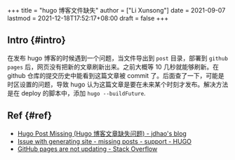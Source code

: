 +++
title = "hugo 博客文件缺失"
author = ["Li Xunsong"]
date = 2021-09-07
lastmod = 2021-12-18T17:52:17+08:00
draft = false
+++

## Intro {#intro}

在发布 hugo 博客的时候遇到一个问题，当文件导出到 `post` 目录，部署到 `github pages` 后，网页没有把新的文章刷新出来。之前大概等 10 几秒就能够刷新。在 github 仓库的提交历史中能看到这篇文章被 commit 了。后面查了一下，可能是时区设置的问题，导致 hugo 认为这篇文章是要在未来某个时刻才发布。解决方法是在 deploy 的脚本中，添加 `hugo --buildFuture`.


## Ref {#ref}

-   [Hugo Post Missing (Hugo 博客文章缺失问题) - jdhao's blog](https://jdhao.github.io/2020/01/11/hugo%5Fpost%5Fmissing/)
-   [Issue with generating site - missing posts - support - HUGO](https://discourse.gohugo.io/t/issue-with-generating-site-missing-posts/12149/7)
-   [GitHub pages are not updating - Stack Overflow](https://stackoverflow.com/questions/20422279/github-pages-are-not-updating/35388975#35388975)